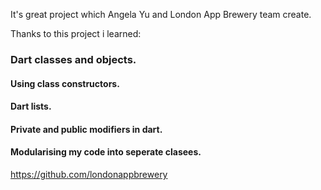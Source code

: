 It's great project which Angela Yu and London App Brewery team create.

Thanks to this project i learned:

### Dart classes and objects.
#### Using class constructors.
#### Dart lists.
#### Private and public modifiers in dart.
#### Modularising my code into seperate clasees.

https://github.com/londonappbrewery
